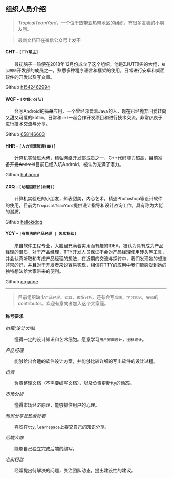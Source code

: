 ## 组织人员介绍

> *TropicalTeamYard*，一个位于~~热带~~亚热带地区的组织，有很多友善的小朋友哦。

> 最新文档已在微信公众号上发不

#### **CHT** - `[TTY帮主]`

&emsp;&emsp;最初脑子一热便在2018年12月份成立了这个组织，他是ZJUT顶尖的大佬，`精弘网络`开发部的成员之一，熟悉多种程序语言和框架的使用，日常进行安卓和桌面软件的开发以及写文章。

Github [h1542462994](https://github.com/h1542462994)

#### **WCF** - `[吃锅小分队]`

&emsp;&emsp;会写Android的~~简单~~应用，一个曾经深爱着Java的人，现在已经抛弃旧爱转向又甜又可爱的kotlin，日常和`cht`一起合作开发项目和进行技术交流。非常热衷于进行技术交流与分享。

Github [658146603](https://github.com/658146603)

#### **HHR** - `[人力资源管理(HR)]`

&emsp;&emsp;计算机实验班大佬，精弘网络开发部成员之一，C++代码能力超高，~~目前准备开发Android~~目前已经入坑Android，被认为充满了潜力。

Github [huhaorui](https://github.com/huhaorui)

#### **ZXQ** - `[幼稚园院长(树莓)]`

&emsp;&emsp;计算机实验班的小朋友，外表甜美，内心艺术。精通Photoshop等设计软件的使用，目前为`TropicalTeamYard`提供设计指导和设计咨询工作，具有称为大佬的潜质。

Github [hellokidqq](https://github.com/hellokidqq)

#### **YCY** - `[有想法的产品经理 | 忠实粉丝]`

&emsp;&emsp;来自软件工程专业，大脑里充满着实用而有趣的IDEA，被认为具有成为产品经理的潜质，对于产品经理，TTY开发人员保证不会对产品经理使用砖头等工具，并会认真听取和考虑产品经理的想法，在近期的交流与探讨中，我们发现她的想法非常的好，并且对于开发者来说容易实现，相信在TTY的应用中我们能感受到她的独特想法给大家带来的便利。

Github [organge](https://github.com/organge)

*****

> 目前组织缺少`产品经理`、`运营`、`市场分析`，还有会写`后端`，`学习笔记`，`安卓`的contributor。欢迎有意向者加入这个大家庭。

#### 称号要求

*树莓(设计大咖)*

&emsp;&emsp;懂得一定的设计知识和艺术细胞。愿意学习`用户界面设计`，`图标设计`。

*产品经理*

&emsp;&emsp;能够给出合适的软件设计方案，并能够比较详细的写出软件的设计过程。

*运营*

&emsp;&emsp;负责整理文档（不需要编写文档），以及负责更新tty的动态。

*市场分析*

&emsp;&emsp;懂得市场经济原理，能够抓住用户的心理。

*知识分享狂热爱好者*

&emsp;&emsp;喜欢在`tty.learnspace`上提交自己的知识分享。

*后端大咖*

&emsp;&emsp;能够自己独立完成后端的编写。

*忠实粉丝*

&emsp;&emsp;经常提出待解决的问题，关注团队动态，提出建设性的建议。
